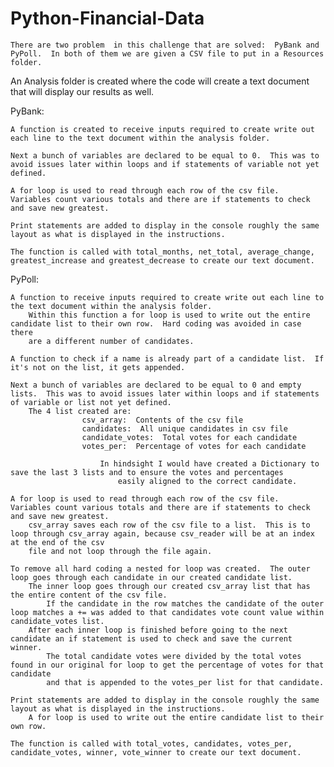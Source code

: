 # Python-Financial-Data

	There are two problem  in this challenge that are solved:  PyBank and PyPoll.  In both of them we are given a CSV file to put in a Resources folder.
An Analysis folder is created where the code will create a text document that will display our results as well.

PyBank:

	A function is created to receive inputs required to create write out each line to the text document within the analysis folder.

	Next a bunch of variables are declared to be equal to 0.  This was to avoid issues later within loops and if statements of variable not yet defined.

	A for loop is used to read through each row of the csv file.  Variables count various totals and there are if statements to check and save new greatest.

	Print statements are added to display in the console roughly the same layout as what is displayed in the instructions.

	The function is called with total_months, net_total, average_change, greatest_increase and greatest_decrease to create our text document.

PyPoll:

	A function to receive inputs required to create write out each line to the text document within the analysis folder.
		Within this function a for loop is used to write out the entire candidate list to their own row.  Hard coding was avoided in case there
		are a different number of candidates.

	A function to check if a name is already part of a candidate list.  If it's not on the list, it gets appended.

	Next a bunch of variables are declared to be equal to 0 and empty lists.  This was to avoid issues later within loops and if statements of variable or list not yet defined.
		The 4 list created are:
					csv_array:  Contents of the csv file
					candidates:  All unique candidates in csv file
					candidate_votes:  Total votes for each candidate
					votes_per:  Percentage of votes for each candidate

						In hindsight I would have created a Dictionary to save the last 3 lists and to ensure the votes and percentages
							easily aligned to the correct candidate.  

	A for loop is used to read through each row of the csv file.  Variables count various totals and there are if statements to check and save new greatest.
		csv_array saves each row of the csv file to a list.  This is to loop through csv_array again, because csv_reader will be at an index at the end of the csv 
		file and not loop through the file again.

	To remove all hard coding a nested for loop was created.  The outer loop goes through each candidate in our created candidate list.
		The inner loop goes through our created csv_array list that has the entire content of the csv file.
			If the candidate in the row matches the candidate of the outer loop matches a += was added to that candidates vote count value within candidate_votes list.
		After each inner loop is finished before going to the next candidate an if statement is used to check and save the current winner.
			The total candidate votes were divided by the total votes found in our original for loop to get the percentage of votes for that candidate
			and that is appended to the votes_per list for that candidate.

	Print statements are added to display in the console roughly the same layout as what is displayed in the instructions.
		A for loop is used to write out the entire candidate list to their own row.

	The function is called with total_votes, candidates, votes_per, candidate_votes, winner, vote_winner to create our text document.
